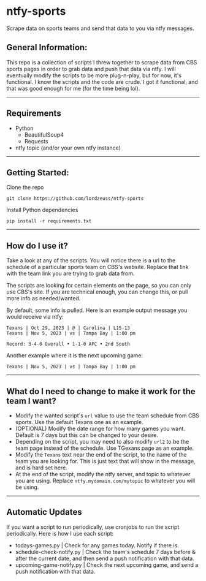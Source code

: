 # ntfy-sports
Scrape data on sports teams and send that data to you via ntfy messages.

## General Information:
This repo is a collection of scripts I threw together to scrape data from CBS sports pages in order to grab data and push that data via ntfy. I will eventually modify the scripts to be more plug-n-play, but for now, it's functional. I know the scripts and the code are crude. I got it functional, and that was good enough for me (for the time being lol).

---

## Requirements
* Python
  * BeautifulSoup4
  * Requests
* ntfy topic (and/or your own ntfy instance)

---

## Getting Started:

Clone the repo
```
git clone https://github.com/lordzeuss/ntfy-sports
```

Install Python dependencies
```
pip install -r requirements.txt
```

---

## How do I use it?
Take a look at any of the scripts. You will notice there is a url to the schedule of a particular sports team on CBS's website. Replace that link with the team link you are trying to grab data from.

The scripts are looking for certain elements on the page, so you can only use CBS's site. If you are technical enough, you can change this, or pull more info as needed/wanted.

By default, some info is pulled. Here is an example output message you would receive via ntfy:
```
Texans | Oct 29, 2023 | @ | Carolina | L15-13
Texans | Nov 5, 2023 | vs | Tampa Bay | 1:00 pm

Record: 3-4-0 Overall • 1-1-0 AFC • 2nd South
```
Another example where it is the next upcoming game:
```
Texans | Nov 5, 2023 | vs | Tampa Bay | 1:00 pm
```

---

## What do I need to change to make it work for the team I want?
* Modify the wanted script's `url` value to use the team schedule from CBS sports. Use the default Texans one as an example.
* (OPTIONAL) Modify the date range for how many games you want. Default is 7 days but this can be changed to your desire.
* Depending on the script, you may need to also modify `url2` to be the team page instead of the schedule. Use TGexans page as an example.
* Modify the `Texans` text near the end of the script, to the name of the team you are looking for. This is just text that will show in the message, and is hard set here.
* At the end of the script, modify the ntfy server, and topic to whatever you are using. Replace `ntfy.mydomain.com/mytopic` to whatever you will be using.

---

## Automatic Updates
If you want a script to run periodically, use cronjobs to run the script periodically. Here is how I use each script:

* todays-games.py | Check for any games today. Notify if there is.
* schedule-check-notify.py | Check the team's schedule 7 days before & after the current date, and then send a push notification with that data.
* upcoming-game-notify.py | Check the next upcoming game, and send a push notification with that data.















